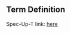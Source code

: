 ## Term Definition

Spec-Up-T link: <a href='https://weboftrust.github.io/WOT-terms/docs/glossary/architectural-decision-record'>here</a>
